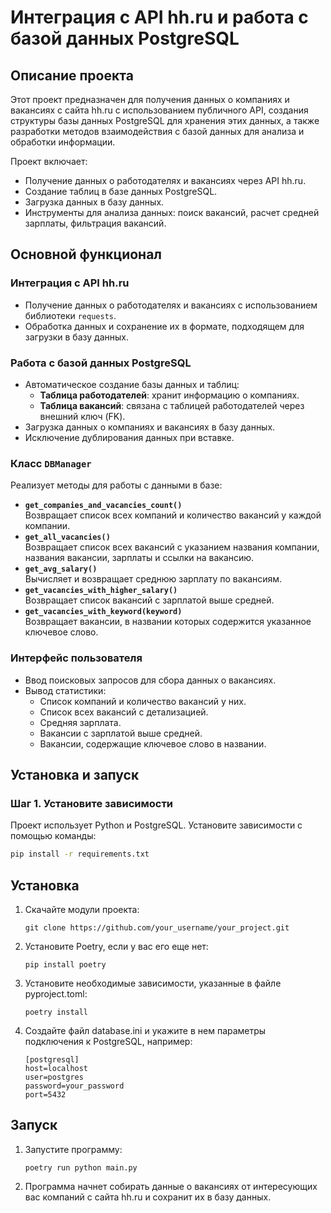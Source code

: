 # Интеграция с API hh.ru и работа с базой данных PostgreSQL

## Описание проекта
Этот проект предназначен для получения данных о компаниях и вакансиях с сайта hh.ru с использованием публичного API, создания структуры базы данных PostgreSQL для хранения этих данных, а также разработки методов взаимодействия с базой данных для анализа и обработки информации.

Проект включает:
- Получение данных о работодателях и вакансиях через API hh.ru.
- Создание таблиц в базе данных PostgreSQL.
- Загрузка данных в базу данных.
- Инструменты для анализа данных: поиск вакансий, расчет средней зарплаты, фильтрация вакансий.

## Основной функционал

### Интеграция с API hh.ru
- Получение данных о работодателях и вакансиях с использованием библиотеки `requests`.
- Обработка данных и сохранение их в формате, подходящем для загрузки в базу данных.

### Работа с базой данных PostgreSQL
- Автоматическое создание базы данных и таблиц:
  - **Таблица работодателей**: хранит информацию о компаниях.
  - **Таблица вакансий**: связана с таблицей работодателей через внешний ключ (FK).
- Загрузка данных о компаниях и вакансиях в базу данных.
- Исключение дублирования данных при вставке.

### Класс `DBManager`
Реализует методы для работы с данными в базе:
- **`get_companies_and_vacancies_count()`**  
  Возвращает список всех компаний и количество вакансий у каждой компании.
- **`get_all_vacancies()`**  
  Возвращает список всех вакансий с указанием названия компании, названия вакансии, зарплаты и ссылки на вакансию.
- **`get_avg_salary()`**  
  Вычисляет и возвращает среднюю зарплату по вакансиям.
- **`get_vacancies_with_higher_salary()`**  
  Возвращает список вакансий с зарплатой выше средней.
- **`get_vacancies_with_keyword(keyword)`**  
  Возвращает вакансии, в названии которых содержится указанное ключевое слово.

### Интерфейс пользователя
- Ввод поисковых запросов для сбора данных о вакансиях.
- Вывод статистики:
  - Список компаний и количество вакансий у них.
  - Список всех вакансий с детализацией.
  - Средняя зарплата.
  - Вакансии с зарплатой выше средней.
  - Вакансии, содержащие ключевое слово в названии.

## Установка и запуск

### Шаг 1. Установите зависимости
Проект использует Python и PostgreSQL. Установите зависимости с помощью команды:
```bash
pip install -r requirements.txt
```

## Установка

1. Скачайте модули проекта:
   
   ```
   git clone https://github.com/your_username/your_project.git
   ```

2. Установите Poetry, если у вас его еще нет:
   
   ```
   pip install poetry
   ```

3. Установите необходимые зависимости, указанные в файле pyproject.toml:
   
   ```
   poetry install
   ```

4. Создайте файл database.ini и укажите в нем параметры подключения к PostgreSQL, например:
   
   ```
   [postgresql]
   host=localhost
   user=postgres
   password=your_password
   port=5432
   ```

## Запуск

1. Запустите программу:
   
   ```
   poetry run python main.py
   ```

2. Программа начнет собирать данные о вакансиях от интересующих вас компаний с сайта hh.ru и сохранит их в базу данных.
